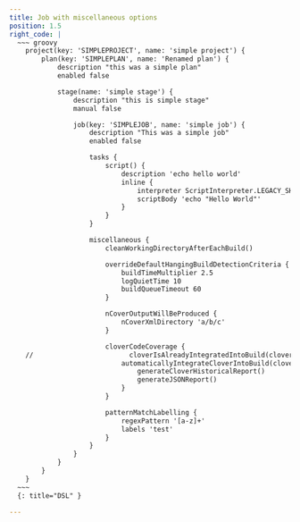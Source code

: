 ```yaml
---
title: Job with miscellaneous options
position: 1.5
right_code: |
  ~~~ groovy
    project(key: 'SIMPLEPROJECT', name: 'simple project') {
        plan(key: 'SIMPLEPLAN', name: 'Renamed plan') {
            description "this was a simple plan"
            enabled false

            stage(name: 'simple stage') {
                description "this is simple stage"
                manual false

                job(key: 'SIMPLEJOB', name: 'simple job') {
                    description "This was a simple job"
                    enabled false

                    tasks {
                        script() {
                            description 'echo hello world'
                            inline {
                                interpreter ScriptInterpreter.LEGACY_SH_BAT
                                scriptBody 'echo "Hello World"'
                            }
                        }
                    }

                    miscellaneous {
                        cleanWorkingDirectoryAfterEachBuild()

                        overrideDefaultHangingBuildDetectionCriteria {
                            buildTimeMultiplier 2.5
                            logQuietTime 10
                            buildQueueTimeout 60
                        }

                        nCoverOutputWillBeProduced {
                            nCoverXmlDirectory 'a/b/c'
                        }

                        cloverCodeCoverage {
    //                        cloverIsAlreadyIntegratedIntoBuild(cloverXmlLocation: 'a/b/c')
                            automaticallyIntegrateCloverIntoBuild(cloverLicense: 'LICENSE') {
                                generateCloverHistoricalReport()
                                generateJSONReport()
                            }
                        }

                        patternMatchLabelling {
                            regexPattern '[a-z]+'
                            labels 'test'
                        }
                    }
                }
            }
        }
    }
  ~~~
  {: title="DSL" }

---
```



